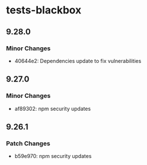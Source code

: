 # tests-blackbox

## 9.28.0

### Minor Changes

- 40644e2: Dependencies update to fix vulnerabilities

## 9.27.0

### Minor Changes

- af89302: npm security updates

## 9.26.1

### Patch Changes

- b59e970: npm security updates
